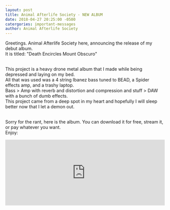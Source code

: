 ```yaml
---
layout: post
title: Animal Afterlife Society - NEW ALBUM
date: 2018-04-27 20:25:00 -0500
catergories: important-messages
author: Animal Afterlife Society
---
```


Greetings. Animal Afterlife Society here, announcing the release of my debut album.<br>
It is titled: "Death Encircles Mount Obscuro"<br><br>

This project is a heavy drone metal album that I made while being depressed and laying on my bed.<br>
All that was used was a 4 string Ibanez bass tuned to BEAD, a Spider effects amp, and a trashy laptop.<br>
Bass > Amp with reverb and distortion and compression and stuff > DAW with a bunch of dumb effects.<br>
This project came from a deep spot in my heart and hopefully I will sleep better now that I let a demon out.<br><br>

Sorry for the rant, here is the album. You can download it for free, stream it, or pay whatever you want.<br>
Enjoy:<br>
<iframe style="border: 0; width: 100%; height: 208px;" src="https://bandcamp.com/EmbeddedPlayer/album=2474474732/size=large/bgcol=333333/linkcol=e32c14/artwork=small/transparent=true/" seamless><a href="http://deadlegincidentrecords.bandcamp.com/album/death-encircles-mount-obscuro">Death Encircles Mount Obscuro by Animal Afterlife Society</a></iframe>
